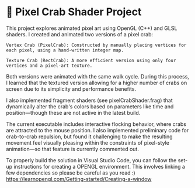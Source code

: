 # 🦀 Pixel Crab Shader Project
This project explores animated pixel art using OpenGL (C++) and GLSL shaders. I created and animated two versions of a pixel crab:

    Vertex Crab (PixelCrab): Constructed by manually placing vertices for each pixel, using a hand-written integer map.

    Texture Crab (RectCrab): A more efficient version using only four vertices and a pixel-art texture.

Both versions were animated with the same walk cycle. During this process, I learned that the textured version allowing for a higher number of crabs on screen due to its simplicity and performance benefits. 

I also implemented fragment shaders (see pixelCrabShader.frag) that dynamically alter the crab's colors based on parameters like time and position—though these are not active in the latest build.

The current executable includes interactive flocking behavior, where crabs are attracted to the mouse position. I also implemented preliminary code for crab-to-crab repulsion, but found it challenging to make the resulting movement feel visually pleasing within the constraints of pixel-style animation—so that feature is currently commented out.

To properly build the solution in Visual Studio Code, you can follow the set-up instructions for creating a OPENGL environment. This involves linking a few dependencies so please be careful as you read :) https://learnopengl.com/Getting-started/Creating-a-window 
